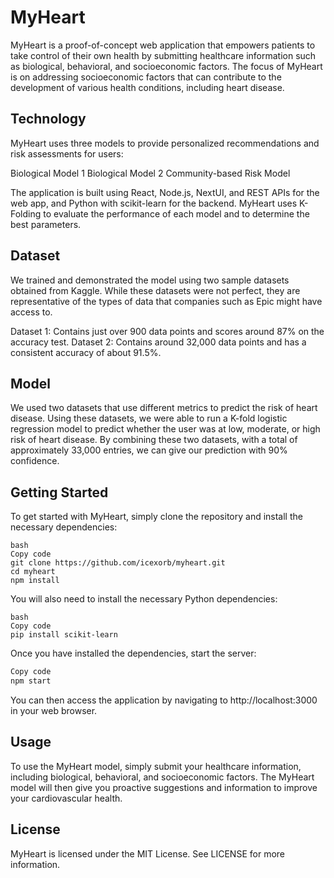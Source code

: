 # MyHeart
MyHeart is a proof-of-concept web application that empowers patients to take control of their own health by submitting healthcare information such as biological, behavioral, and socioeconomic factors. The focus of MyHeart is on addressing socioeconomic factors that can contribute to the development of various health conditions, including heart disease.

## Technology
MyHeart uses three models to provide personalized recommendations and risk assessments for users:

Biological Model 1
Biological Model 2
Community-based Risk Model

The application is built using React, Node.js, NextUI, and REST APIs for the web app, and Python with scikit-learn for the backend. MyHeart uses K-Folding to evaluate the performance of each model and to determine the best parameters.

## Dataset
We trained and demonstrated the model using two sample datasets obtained from Kaggle. While these datasets were not perfect, they are representative of the types of data that companies such as Epic might have access to.

Dataset 1: Contains just over 900 data points and scores around 87% on the accuracy test.
Dataset 2: Contains around 32,000 data points and has a consistent accuracy of about 91.5%.

## Model
We used two datasets that use different metrics to predict the risk of heart disease. Using these datasets, we were able to run a K-fold logistic regression model to predict whether the user was at low, moderate, or high risk of heart disease. By combining these two datasets, with a total of approximately 33,000 entries, we can give our prediction with 90% confidence.

## Getting Started
To get started with MyHeart, simply clone the repository and install the necessary dependencies:

```
bash
Copy code
git clone https://github.com/icexorb/myheart.git
cd myheart
npm install
```

You will also need to install the necessary Python dependencies:
```
bash
Copy code
pip install scikit-learn
```

Once you have installed the dependencies, start the server:
```bash
Copy code
npm start
```

You can then access the application by navigating to http://localhost:3000 in your web browser.

## Usage

To use the MyHeart model, simply submit your healthcare information, including biological, behavioral, and socioeconomic factors. The MyHeart model will then give you proactive suggestions and information to improve your cardiovascular health.

## License
MyHeart is licensed under the MIT License. See LICENSE for more information.
